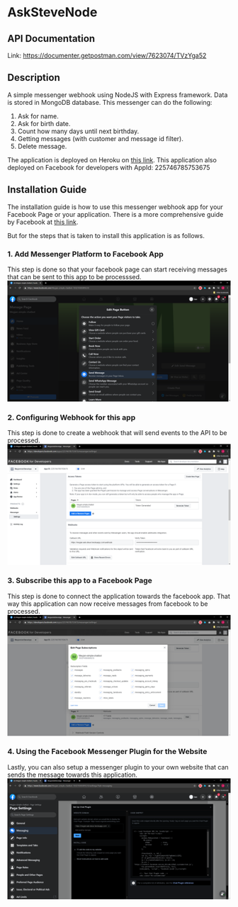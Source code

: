 # AskSteveNode

## API Documentation
Link: https://documenter.getpostman.com/view/7623074/TVzYga52

## Description
A simple messenger webhook using NodeJS with Express framework. Data is stored in MongoDB database. This messenger can do the following:
1. Ask for name.
2. Ask for birth date.
3. Count how many days until next birthday.
4. Getting messages (with customer and message id filter).
5. Delete message.

The application is deployed on Heroku on [this link](meyjan-ask-steve.herokuapp.com). This application also deployed on Facebook for developers with AppId: 225746785753675

## Installation Guide
The installation guide is how to use this messenger webhook app for your Facebook Page or your application. There is a more comprehensive guide by Facebook at [this link](https://developers.facebook.com/docs/messenger-platform/getting-started/app-setup).

But for the steps that is taken to install this application is as follows.
### 1. Add Messenger Platform to Facebook App
This step is done so that your facebook page can start receiving messages that can be sent to this app to be processsed.
![Step_1](images/step1.png)
### 2. Configuring Webhook for this app
This step is done to create a webhook that will send events to the API to be processed.
![Step_2](images/step2.png)
### 3. Subscribe this app to a Facebook Page
This step is done to connect the application towards the facebook app. That way this application can now receive messages from facebook to be processed.
![Step_3](images/step3.png)
### 4. Using the Facebook Messenger Plugin for the Website
Lastly, you can also setup a messenger plugin to your own website that can sends the message towards this application.
![Step_3](images/step4.png)


